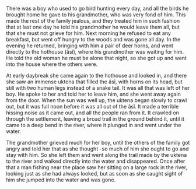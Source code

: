 There was a boy who used to go bird hunting every day, and all the birds he brought home he gave to his grandmother, who was very fond of him. This made the rest of the family jealous, and they treated him in such fashion that at last one day he told his grandmother he would leave them all, but that she must not grieve for him. Next morning he refused to eat any breakfast, but went off hungry to the woods and was gone all day. In the evening he returned, bringing with him a pair of deer horns, and went directly to the hothouse (âsĭ), where his grandmother was waiting for him. He told the old woman he must be alone that night, so she got up and went into the house where the others were.

At early daybreak she came again to the hothouse and looked in, and there she saw an immense uktena that filled the âsĭ, with horns on its head, but still with two human legs instead of a snake tail. It was all that was left of her boy. He spoke to her and told her to leave him, and she went away again from the door. When the sun was well up, the uktena began slowly to crawl out, but it was full noon before it was all out of the âsĭ. It made a terrible hissing noise as it came out, and all the people ran from it. It crawled on through the settlement, leaving a broad trail in the ground behind it, until it came to a deep bend in the river, where it plunged in and went under the water.

The grandmother grieved much for her boy, until the others of the family got angry and told her that as she thought -so much of him she ought to go and stay with him. So she left them and went along the trail made by the uktena to the river and walked directly into the water and disappeared. Once after that a man fishing near the place saw her sitting on a large rock in the river, looking just as she had always looked, but as soon as she caught sight of him she jumped into the water and was gone.
